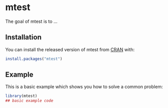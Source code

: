 
# mtest

<!-- badges: start -->
<!-- badges: end -->

The goal of mtest is to ...

## Installation

You can install the released version of mtest from [CRAN](https://CRAN.R-project.org) with:

``` r
install.packages("mtest")
```

## Example

This is a basic example which shows you how to solve a common problem:

``` r
library(mtest)
## basic example code
```

